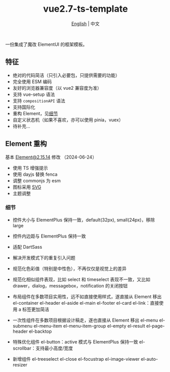 <h1 align="center">vue2.7-ts-template</h1>
<p align="center"><a href="README.md">English</a> | 中文</p>

<br>

一份集成了魔改 ElementUI 的框架模板。

## 特征

* 绝对的代码简洁（只引入必要包，只提供需要的功能）
* 完全使用 ESM 编码
* 友好的浏览器兼容度（以 vue2 兼容度为准）
* 支持 vue-setup 语法
* 支持 `compositionAPI` 语法
* 支持国际化
* 重构 Element，见[细节](#element-重构)
* 自定义状态机（如果不喜欢，亦可以使用 pinia，vuex）
* 待补充...


## Element 重构

基本 [Element@2.15.14](https://element.eleme.cn/) 修改 （2024-06-24）

- 使用 TS 增强提示
- 使用 dayjs 替换 fenca
- 调整 commonjs 为 esm
- 图标采用 [SVG](https://github.com/element-plus/element-plus-icons)
- 主题调整

### 细节

+ 控件大小与 ElementPlus 保持一致，default(32px), small(24px)，移除 large
+ 控件内边距与 ElementPlus 保持一致
+ 适配 DartSass
+ 解决开发模式下的重复引入问题
+ 规范化色彩值（特别是中性色），不再仅仅是视觉上的差异
+ 规范化相似组件表现，比如 select 和 timeselect 表现不一致，又比如 drawer，dialog，messagebox，notification 的关闭按钮

+ 布局组件在多数项目实用性，远不如直接使用样式，遂直接从 Element 移出
  el-container
  el-header
  el-aside
  el-main
  el-footer
  el-card
  el-link：直接使用 a 标签更加简洁

+ 一次性组件在多数项目根据设计稿走，遂也直接从 Element 移出
  el-menu
  el-submenu
  el-menu-item
  el-menu-item-group
  el-empty
  el-result
  el-page-header
  el-backtop

+ 特殊优化组件
  el-button：active 模式与 ElementPlus 保持一致
  el-scrollbar：支持最小高度/宽度

+ 新增组件
  el-treeselect
  el-close
  el-focustrap
  el-image-viewer
  el-auto-resizer
